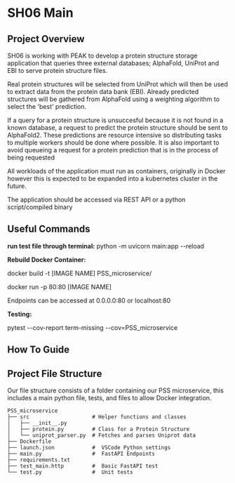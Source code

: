 # SH06 Main


## Project Overview
SH06 is working with PEAK to develop a protein structure storage application that queries three external databases; AlphaFold, UniProt and EBI to serve protein structure files. 

Real protein structures will be selected from UniProt which will then be used to extract data from the protein data bank (EBI).
Already predicted structures will be gathered from AlphaFold using a weighting algorithm to select the 'best' prediction.

If a query for a protein structure is unsuccesful because it is not found in a known database, a request to predict the protein structure should be sent to AlphaFold2. These predictions are resource intensive so distributing tasks to multiple workers should be done where possible. It is also important to avoid queueing a request for a protein prediction that is in the process of being requested

All workloads of the application must run as containers, originally in Docker however this is expected to be expanded into a kubernetes cluster in the future.

The application should be accessed via REST API or a python script/compiled binary


## Useful Commands

**run test file through terminal:** python -m uvicorn main:app --reload

**Rebuild Docker Container:**

docker build -t [IMAGE NAME] PSS_microservice/

docker run -p 80:80 [IMAGE NAME]

Endpoints can be accessed at 0.0.0.0:80 or localhost:80

**Testing:** 

pytest --cov-report term-missing --cov=PSS_microservice

## How To Guide
## Project File Structure
Our file structure consists of a folder containing our PSS microservice, this includes a main python file, tests, and files to allow Docker integration.

    PSS_microservice
    ├── src                    # Helper functions and classes
    │   ├── __init__.py        
    │   ├── protein.py         # Class for a Protein Structure
    │   └── uniprot_parser.py  # Fetches and parses Uniprot data
    ├── Dockerfile             
    ├── launch.json            #  VSCode Python settings
    ├── main.py                #  FastAPI Endpoints
    ├── requirements.txt       
    ├── test_main.http         #  Basic FastAPI test
    └── test.py                #  Unit tests

